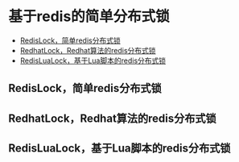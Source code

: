 # 基于redis的简单分布式锁 #

  - [RedisLock，简单redis分布式锁](#RedisLock，简单redis分布式锁)
  - [RedhatLock，Redhat算法的redis分布式锁](#RedhatLock，Redhat算法的redis分布式锁)
  - [RedisLuaLock，基于Lua脚本的redis分布式锁](#RedisLuaLock，基于Lua脚本的redis分布式锁)


## <a id="RedisLock"></a>RedisLock，简单redis分布式锁


## <a id="RedhatLock"></a>RedhatLock，Redhat算法的redis分布式锁


## <a id="RedisLuaLock"></a>RedisLuaLock，基于Lua脚本的redis分布式锁













